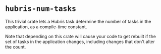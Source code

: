 # `hubris-num-tasks`

This trivial crate lets a Hubris task determine the number of tasks in the
application, as a compile-time constant.

Note that depending on this crate will cause your code to get rebuilt if the set
of tasks in the application changes, including changes that don't alter the
count.
